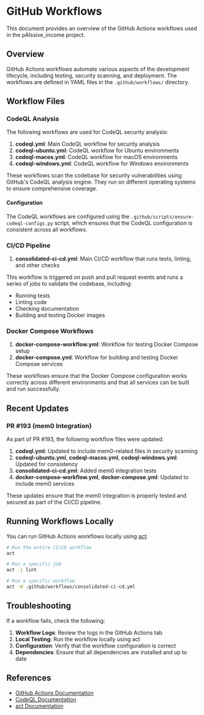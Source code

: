 # GitHub Workflows

This document provides an overview of the GitHub Actions workflows used in the pAIssive_income project.

## Overview

GitHub Actions workflows automate various aspects of the development lifecycle, including testing, security scanning, and deployment. The workflows are defined in YAML files in the `.github/workflows/` directory.

## Workflow Files

### CodeQL Analysis

The following workflows are used for CodeQL security analysis:

1. **codeql.yml**: Main CodeQL workflow for security analysis
2. **codeql-ubuntu.yml**: CodeQL workflow for Ubuntu environments
3. **codeql-macos.yml**: CodeQL workflow for macOS environments
4. **codeql-windows.yml**: CodeQL workflow for Windows environments

These workflows scan the codebase for security vulnerabilities using GitHub's CodeQL analysis engine. They run on different operating systems to ensure comprehensive coverage.

#### Configuration

The CodeQL workflows are configured using the `.github/scripts/ensure-codeql-configs.py` script, which ensures that the CodeQL configuration is consistent across all workflows.

### CI/CD Pipeline

1. **consolidated-ci-cd.yml**: Main CI/CD workflow that runs tests, linting, and other checks

This workflow is triggered on push and pull request events and runs a series of jobs to validate the codebase, including:

- Running tests
- Linting code
- Checking documentation
- Building and testing Docker images

### Docker Compose Workflows

1. **docker-compose-workflow.yml**: Workflow for testing Docker Compose setup
2. **docker-compose.yml**: Workflow for building and testing Docker Compose services

These workflows ensure that the Docker Compose configuration works correctly across different environments and that all services can be built and run successfully.

## Recent Updates

### PR #193 (mem0 Integration)

As part of PR #193, the following workflow files were updated:

1. **codeql.yml**: Updated to include mem0-related files in security scanning
2. **codeql-ubuntu.yml**, **codeql-macos.yml**, **codeql-windows.yml**: Updated for consistency
3. **consolidated-ci-cd.yml**: Added mem0 integration tests
4. **docker-compose-workflow.yml**, **docker-compose.yml**: Updated to include mem0 services

These updates ensure that the mem0 integration is properly tested and secured as part of the CI/CD pipeline.

## Running Workflows Locally

You can run GitHub Actions workflows locally using [act](https://github.com/nektos/act):

```bash
# Run the entire CI/CD workflow
act

# Run a specific job
act -j lint

# Run a specific workflow
act -W .github/workflows/consolidated-ci-cd.yml
```

## Troubleshooting

If a workflow fails, check the following:

1. **Workflow Logs**: Review the logs in the GitHub Actions tab
2. **Local Testing**: Run the workflow locally using act
3. **Configuration**: Verify that the workflow configuration is correct
4. **Dependencies**: Ensure that all dependencies are installed and up to date

## References

- [GitHub Actions Documentation](https://docs.github.com/en/actions)
- [CodeQL Documentation](https://codeql.github.com/docs/)
- [act Documentation](https://github.com/nektos/act)
